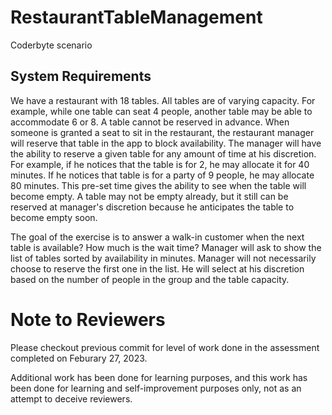 # RestaurantTableManagement
Coderbyte scenario


## System Requirements
We have a restaurant with 18 tables. All tables are of varying capacity. For example, while one table can seat 4 people, another table may be able to accommodate 6 or 8. 
A table cannot be reserved in advance. When someone is granted a seat to sit in the restaurant, the restaurant manager will reserve that table in the app to block availability. 
The manager will have the ability to reserve a given table for any amount of time at his discretion. 
For example, if he notices that the table is for 2, he may allocate it for 40 minutes. If he notices that table is for a party of 9 people, he may allocate 80 minutes. This pre-set time gives the ability to see when the table will become empty. 
A table may not be empty already, but it still can be reserved at manager's discretion because he anticipates the table to become empty soon. 


The goal of the exercise is to answer a walk-in customer when the next table is available? How much is the wait time? Manager will ask to show the list of tables sorted by availability in minutes. Manager will not necessarily choose to reserve the first one in the list. He will select at his discretion based on the number of people in the group and the table capacity. 

# Note to Reviewers
Please checkout previous commit for level of work done in the assessment completed on Feburary 27, 2023.

Additional work has been done for learning purposes, and this work has been done for learning and self-improvement purposes only, not as an attempt to deceive reviewers.
